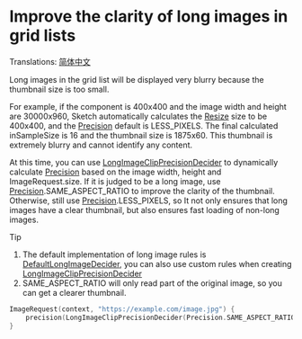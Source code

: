 # Improve the clarity of long images in grid lists

Translations: [简体中文](long_image_grid_thumbnails_zh.md)

Long images in the grid list will be displayed very blurry because the thumbnail size is too small.

For example, if the component is 400x400 and the image width and height are 30000x960, Sketch
automatically calculates the [Resize] size to be 400x400, and the [Precision] default is
LESS_PIXELS. The final calculated inSampleSize is 16 and the thumbnail size is 1875x60. This
thumbnail is extremely blurry and cannot identify any content.

At this time, you can use [LongImageClipPrecisionDecider] to dynamically calculate [Precision] based
on the image width, height and ImageRequest.size. If it is judged to be a long image,
use [Precision].SAME_ASPECT_RATIO to improve the clarity of the thumbnail. Otherwise, still
use [Precision].LESS_PIXELS, so It not only ensures that long images have a clear thumbnail, but
also ensures fast loading of non-long images.

> [!TIP]
> 1. The default implementation of long image rules is [DefaultLongImageDecider], you can also use
     custom rules when creating [LongImageClipPrecisionDecider]
> 2. SAME_ASPECT_RATIO will only read part of the original image, so you can get a clearer
     thumbnail.

```kotlin
ImageRequest(context, "https://example.com/image.jpg") {
    precision(LongImageClipPrecisionDecider(Precision.SAME_ASPECT_RATIO))
}
```

[Sketch]: ../../sketch-core/src/commonMain/kotlin/com/github/panpf/sketch/Sketch.kt

[Resize]: ../../sketch-core/src/commonMain/kotlin/com/github/panpf/sketch/resize/Resize.kt

[Precision]: ../../sketch-core/src/commonMain/kotlin/com/github/panpf/sketch/resize/Precision.kt

[LongImageClipPrecisionDecider]: ../../sketch-core/src/commonMain/kotlin/com/github/panpf/sketch/resize/PrecisionDecider.kt

[DefaultLongImageDecider]: ../../sketch-core/src/commonMain/kotlin/com/github/panpf/sketch/resize/LongImageDecider.kt